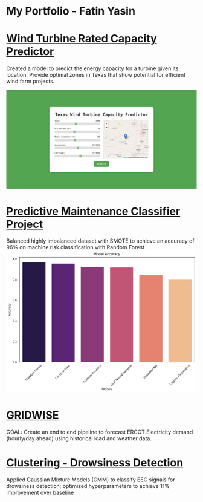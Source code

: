 # My Portfolio - Fatin Yasin

# [Wind Turbine Rated Capacity Predictor](https://github.com/fatinys/windturbine-optimization)
Created a model to predict the energy capacity for a turbine given its location.
Provide optimal zones in Texas that show potential for efficient wind farm projects.

![alt text](Images/app.png)

# [Predictive Maintenance Classifier Project](https://github.com/fatinys/Predictive-Mainenance)
Balanced highly imbalanced dataset with SMOTE to achieve an accuracy of 96% on machine risk classification with Random Forest
![alt text](Images/modelaccuracy.png)


# [GRIDWISE](https://github.com/fatinys/gridwise)
GOAL: Create an end to end pipeline to forecast ERCOT Electricity demand (hourly/day ahead) using historical load and weather data.



# [Clustering - Drowsiness Detection](https://github.com/fatinys/FY_portfolio/blob/c2abbfc91f4c903e216db5b26acabacb0e244988/Final%20Project_%20GMM.pdf)
Applied Gaussian Mixture Models (GMM) to classify EEG signals for drowsiness detection; optimized hyperparameters to achieve 11% improvement over baseline
